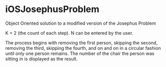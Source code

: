 # iOSJosephusProblem

Object Oriented solution to a modified version of the Josephus Problem

K = 2 (the count of each step). N can be entered by the user.

The process begins with removing the first person, skipping the second, removing the third, skipping the fourth,
and on and on in a circular fashion until only one person remains. The number of the chair the person was sitting in
is displayed as the result.
